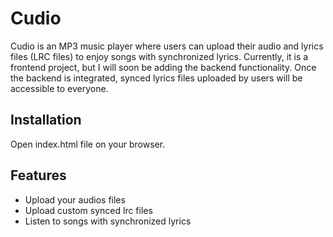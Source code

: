 # Cudio

Cudio is an MP3 music player where users can upload their audio and lyrics files (LRC files) to enjoy songs with synchronized lyrics. Currently, it is a frontend project, but I will soon be adding the backend functionality. Once the backend is integrated, synced lyrics files uploaded by users will be accessible to everyone.

## Installation

Open index.html file on your browser.

## Features

- Upload your audios files
- Upload custom synced lrc files
- Listen to songs with synchronized lyrics
